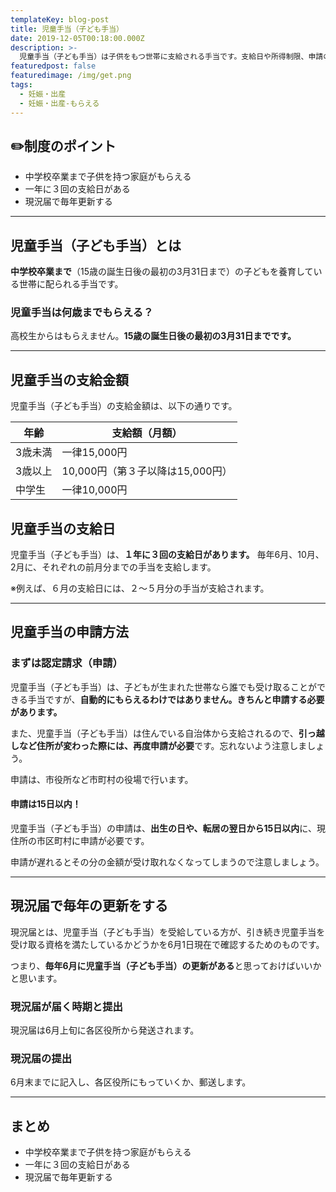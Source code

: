 ```yaml
---
templateKey: blog-post
title: 児童手当（子ども手当）
date: 2019-12-05T00:18:00.000Z
description: >-
  児童手当（子ども手当）は子供をもつ世帯に支給される手当です。支給日や所得制限、申請の方法や、もらえる金額について解説します。所得制限や、現況届の提出など、注意したいポイントも説明します。
featuredpost: false
featuredimage: /img/get.png
tags:
  - 妊娠・出産
  - 妊娠・出産-もらえる
---
```

## ✏️制度のポイント

- 中学校卒業まで子供を持つ家庭がもらえる
- 一年に３回の支給日がある
- 現況届で毎年更新する

- - -

## 児童手当（子ども手当）とは

**中学校卒業まで**（15歳の誕生日後の最初の3月31日まで）の子どもを養育している世帯に配られる手当です。


### 児童手当は何歳までもらえる？

高校生からはもらえません。**15歳の誕生日後の最初の3月31日までです。**


- - -

## 児童手当の支給金額

児童手当（子ども手当）の支給金額は、以下の通りです。

| 年齢  | 支給額（月額） |
| ----------- | ----------- |
| 3歳未満  | 一律15,000円  |
| 3歳以上  | 10,000円（第３子以降は15,000円）  |
| 中学生  | 一律10,000円  |



## 児童手当の支給日

児童手当（子ども手当）は、**１年に３回の支給日があります。**
毎年6月、10月、2月に、それぞれの前月分までの手当を支給します。

※例えば、６月の支給日には、２～５月分の手当が支給されます。

---

## 児童手当の申請方法

### まずは認定請求（申請）

児童手当（子ども手当）は、子どもが生まれた世帯なら誰でも受け取ることができる手当ですが、**自動的にもらえるわけではありません。きちんと申請する必要があります。**

また、児童手当（子ども手当）は住んでいる自治体から支給されるので、**引っ越しなど住所が変わった際には、再度申請が必要**です。忘れないよう注意しましょう。

申請は、市役所など市町村の役場で行います。

#### 申請は15日以内！

児童手当（子ども手当）の申請は、**出生の日や、転居の翌日から15日以内**に、現住所の市区町村に申請が必要です。

申請が遅れるとその分の金額が受け取れなくなってしまうので注意しましょう。



---

## 現況届で毎年の更新をする

現況届とは、児童手当（子ども手当）を受給している方が、引き続き児童手当を受け取る資格を満たしているかどうかを6月1日現在で確認するためのものです。

つまり、**毎年6月に児童手当（子ども手当）の更新がある**と思っておけばいいかと思います。

### 現況届が届く時期と提出

現況届は6月上旬に各区役所から発送されます。

### 現況届の提出

6月末までに記入し、各区役所にもっていくか、郵送します。




---

## まとめ

- 中学校卒業まで子供を持つ家庭がもらえる
- 一年に３回の支給日がある
- 現況届で毎年更新する
